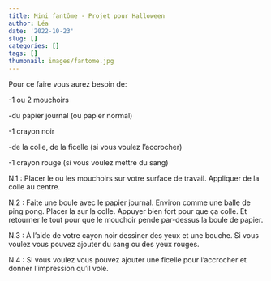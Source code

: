 ```yaml
---
title: Mini fantôme - Projet pour Halloween
author: Léa
date: '2022-10-23'
slug: []
categories: []
tags: []
thumbnail: images/fantome.jpg
---
```


Pour ce faire vous aurez besoin de: 

-1 ou 2 mouchoirs

-du papier journal (ou papier normal)

-1 crayon noir 

-de la colle, de la ficelle (si vous voulez l’accrocher) 

-1 crayon rouge (si vous voulez mettre du sang)

N.1 : Placer le ou les mouchoirs sur votre surface de travail. Appliquer de la colle au centre.

N.2 : Faite une boule avec le papier journal. Environ comme une balle de ping pong. Placer la sur la colle. Appuyer bien fort pour que ça colle. Et retourner le tout pour que le mouchoir pende par-dessus la boule de papier. 

N.3 : À l’aide de votre cayon noir dessiner des yeux et une bouche. Si vous voulez vous pouvez ajouter du sang ou des yeux rouges.

N.4 : Si vous voulez vous pouvez ajouter une ficelle pour l’accrocher et donner l’impression qu’il vole. 
